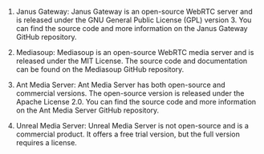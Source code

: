 1. Janus Gateway: Janus Gateway is an open-source WebRTC server and is released under the GNU General Public License (GPL) version 3. You can find the source code and more information on the Janus Gateway GitHub repository.

2. Mediasoup: Mediasoup is an open-source WebRTC media server and is released under the MIT License. The source code and documentation can be found on the Mediasoup GitHub repository.

3. Ant Media Server: Ant Media Server has both open-source and commercial versions. The open-source version is released under the Apache License 2.0. You can find the source code and more information on the Ant Media Server GitHub repository.

4. Unreal Media Server: Unreal Media Server is not open-source and is a commercial product. It offers a free trial version, but the full version requires a license.